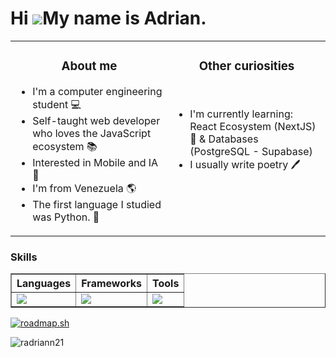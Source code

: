 Hi ![](https://user-images.githubusercontent.com/18350557/176309783-0785949b-9127-417c-8b55-ab5a4333674e.gif)My name is Adrian.
===================================================================================================================================================

<table><tr><td valign="top" width="50%">
  
<h3 align="center">About me</h3>

- I'm a computer engineering student 💻
- Self-taught web developer who loves the JavaScript ecosystem 📚
- Interested in Mobile and IA 🧠
- I'm from Venezuela 🌎
- The first language I studied was Python. 🐍

</td><td valign="top" width="50%">

<h3 align="center">Other curiosities</h3>
<br />

- I'm currently learning: React Ecosystem (NextJS) 🚀 & Databases (PostgreSQL - Supabase)
- I usually write poetry 🖊
<br />
</tr></tr></table> 

### Skills


<div align="center">
  <table border>
    <thead>
      <tr>
        <th>Languages</th>
        <th>Frameworks</th>
        <th>Tools</th>
      </tr>
    </thead>
    <tbody>
      <tr>
        <td>
          <a href="https://skillicons.dev">
            <img src="https://skillicons.dev/icons?i=js,ts,python,php" />
          </a>
        </td>
        <td>
          <a href="https://skillicons.dev">
            <img src="https://skillicons.dev/icons?i=react,astro,tailwind" />
          </a>
        </td>
        <td>
          <a href="https://skillicons.dev">
            <img src="https://skillicons.dev/icons?i=vscode,git,github,vite,netlify,vercel" />
          </a>
        </td>
      </tr>
    </tbody>
  </table>
</div>


<a href="https://roadmap.sh"><img src="https://roadmap.sh/card/tall/668bd58f501413692bf24794?variant=dark&roadmaps=frontend%2Cjavascript%2Cdatastructures-and-algorithms%2Creact" alt="roadmap.sh"/></a>
<p><img align="left" src="https://github-readme-stats.vercel.app/api/top-langs?username=radriann21&show_icons=true&locale=en&layout=compact" alt="radriann21" /></p>
